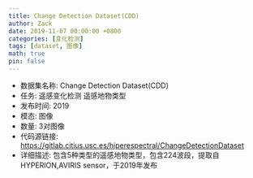 ```yaml
---
title: Change Detection Dataset(CDD)
author: Zack
date: 2019-11-07 00:00:00 +0800
categories: [变化检测]
tags: [dataset, 图像]
math: true
pin: false
---
```

- 数据集名称: Change Detection Dataset(CDD)
- 任务: 遥感变化检测 遥感地物类型
- 发布时间: 2019
- 模态: 图像
- 数量: 3对图像
- 代码源链接: https://gitlab.citius.usc.es/hiperespectral/ChangeDetectionDataset
- 详细描述: 包含5种类型的遥感地物类型，包含224波段，提取自HYPERION,AVIRIS sensor，于2019年发布
